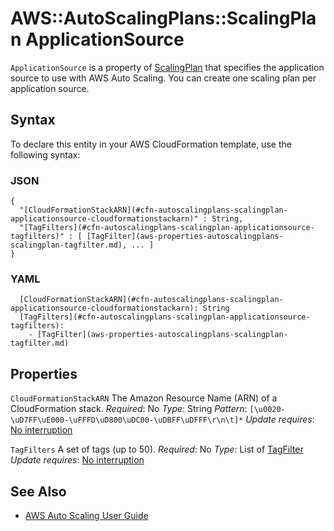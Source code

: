 # AWS::AutoScalingPlans::ScalingPlan ApplicationSource<a name="aws-properties-autoscalingplans-scalingplan-applicationsource"></a>

 `ApplicationSource` is a property of [ScalingPlan](https://docs.aws.amazon.com/AWSCloudFormation/latest/UserGuide/aws-resource-autoscalingplans-scalingplan.html) that specifies the application source to use with AWS Auto Scaling\. You can create one scaling plan per application source\.

## Syntax<a name="aws-properties-autoscalingplans-scalingplan-applicationsource-syntax"></a>

To declare this entity in your AWS CloudFormation template, use the following syntax:

### JSON<a name="aws-properties-autoscalingplans-scalingplan-applicationsource-syntax.json"></a>

```
{
  "[CloudFormationStackARN](#cfn-autoscalingplans-scalingplan-applicationsource-cloudformationstackarn)" : String,
  "[TagFilters](#cfn-autoscalingplans-scalingplan-applicationsource-tagfilters)" : [ [TagFilter](aws-properties-autoscalingplans-scalingplan-tagfilter.md), ... ]
}
```

### YAML<a name="aws-properties-autoscalingplans-scalingplan-applicationsource-syntax.yaml"></a>

```
  [CloudFormationStackARN](#cfn-autoscalingplans-scalingplan-applicationsource-cloudformationstackarn): String
  [TagFilters](#cfn-autoscalingplans-scalingplan-applicationsource-tagfilters):
    - [TagFilter](aws-properties-autoscalingplans-scalingplan-tagfilter.md)
```

## Properties<a name="aws-properties-autoscalingplans-scalingplan-applicationsource-properties"></a>

`CloudFormationStackARN`  <a name="cfn-autoscalingplans-scalingplan-applicationsource-cloudformationstackarn"></a>
The Amazon Resource Name \(ARN\) of a CloudFormation stack\.
*Required*: No
*Type*: String
*Pattern*: `[\u0020-\uD7FF\uE000-\uFFFD\uD800\uDC00-\uDBFF\uDFFF\r\n\t]*`
*Update requires*: [No interruption](https://docs.aws.amazon.com/AWSCloudFormation/latest/UserGuide/using-cfn-updating-stacks-update-behaviors.html#update-no-interrupt)

`TagFilters`  <a name="cfn-autoscalingplans-scalingplan-applicationsource-tagfilters"></a>
A set of tags \(up to 50\)\.
*Required*: No
*Type*: List of [TagFilter](aws-properties-autoscalingplans-scalingplan-tagfilter.md)
*Update requires*: [No interruption](https://docs.aws.amazon.com/AWSCloudFormation/latest/UserGuide/using-cfn-updating-stacks-update-behaviors.html#update-no-interrupt)

## See Also<a name="aws-properties-autoscalingplans-scalingplan-applicationsource--seealso"></a>
+ [AWS Auto Scaling User Guide](https://docs.aws.amazon.com/autoscaling/plans/userguide/what-is-aws-auto-scaling.html)
